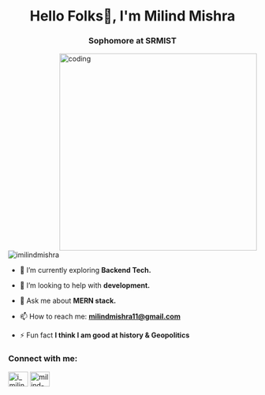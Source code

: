 <h1 align="center">Hello Folks👋, I'm Milind Mishra</h1>
<h3 align="center">Sophomore at SRMIST</h3>
<img align="right" alt="coding" width="400" src="https://t4.ftcdn.net/jpg/01/35/92/85/360_F_135928597_xU5EzKq6vpOeXPX5vsbI48zfVVkSRlrF.jpg">

<p align="left"> <img src="https://komarev.com/ghpvc/?username=imilindmishra&label=Profile%20views&color=0e75b6&style=flat" alt="imilindmishra" /> </p>

- 🔭 I’m currently exploring **Backend Tech.**

- 👯 I’m looking to help with **development.**

- 💬 Ask me about **MERN stack.**

- 📫 How to reach me: **milindmishra11@gmail.com**

- ⚡ Fun fact **I think I am good at history & Geopolitics**

<h3 align="left">Connect with me:</h3>
<p align="left">
<a href="https://twitter.com/i_milindmishra" target="blank"><img align="center" src="https://raw.githubusercontent.com/rahuldkjain/github-profile-readme-generator/master/src/images/icons/Social/twitter.svg" alt="i_milindmishra" height="30" width="40" /></a>
<a href="https://linkedin.com/in/milind-mishra-2a3b23257" target="blank"><img align="center" src="https://raw.githubusercontent.com/rahuldkjain/github-profile-readme-generator/master/src/images/icons/Social/linked-in-alt.svg" alt="milind-mishra-2a3b23257" height="30" width="40" /></a>
</p>

